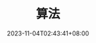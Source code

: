 ---
weight: 999
title: "算法"
description: ""
icon: "article"
date: "2023-11-04T02:43:41+08:00"
lastmod: "2023-11-04T02:43:41+08:00"
draft: false
toc: true
---